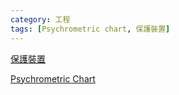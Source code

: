 ```yaml
---
category: 工程 
tags: [Psychrometric chart, 保護裝置]
---
```


[保護裝置](https://hkdickyko.github.io/工程/保護裝置)

[Psychrometric Chart](https://hkdickyko.github.io/工程/Psychrometric-Chart)
